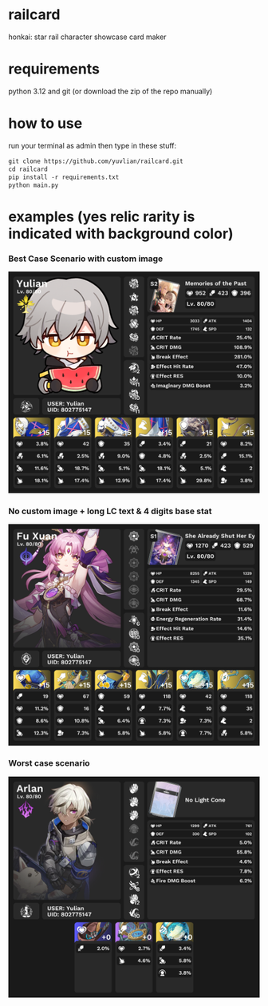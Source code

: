# railcard
honkai: star rail character showcase card maker

# requirements
python 3.12 and git (or download the zip of the repo manually)

# how to use
run your terminal as admin
then type in these stuff:
```
git clone https://github.com/yuvlian/railcard.git
cd railcard
pip install -r requirements.txt 
python main.py
```
# examples (yes relic rarity is indicated with background color)
### Best Case Scenario with custom image
![](https://raw.githubusercontent.com/yuvlian/railcard/main/cards/802775147/Yulian.png)
### No custom image + long LC text & 4 digits base stat
![](https://raw.githubusercontent.com/yuvlian/railcard/main/cards/802775147/Fu%20Xuan.png)
### Worst case scenario
![](https://raw.githubusercontent.com/yuvlian/railcard/main/cards/802775147/Arlan.png)
